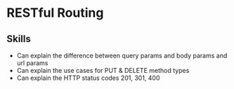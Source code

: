 # RESTful Routing

## Skills

- Can explain the difference between query params and body params and url params
- Can explain the use cases for PUT & DELETE method types
- Can explain the HTTP status codes 201, 301, 400
